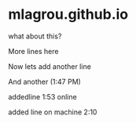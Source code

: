 # mlagrou.github.io

what about this?

More lines here

Now lets add another line 

And another (1:47 PM)

addedline 1:53 online

added line on machine 2:10
